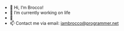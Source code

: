 - 👋 Hi, I’m Brocco!
- 🌱 I’m currently working on life
- 🤔 
- 📫 Contact me via email: iambrocco@programmer.net
